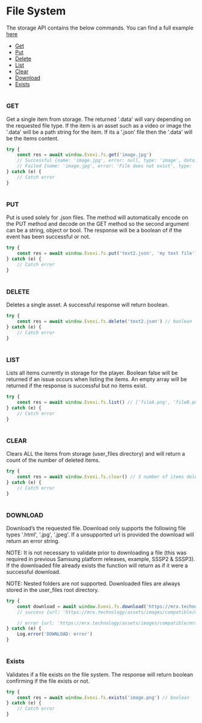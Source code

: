 # File System

The storage API contains the below commands. You can find a full example [here](./src/index.ts)

- [Get](#L8)
- [Put](#L24)
- [Delete](#L36)
- [List](#L49)
- [Clear](#L64)
- [Download](#L77)
- [Exists](#L97)

#

### GET

Get a single item from storage. The returned '.data' will vary depending on the requested file type. If the item is an asset such as a video or image the '.data' will be a path string for the item. If its a '.json' file then the '.data' will be the items content.
```typescript
try {
    const res = await window.Evexi.fs.get('image.jpg')
    // Successful {name: 'image.jpg', error: null, type: 'image', data: '/mtd_down/common/MrPlayer/user_files/image.jpg'}
    // Failed {name: 'image.jpg', error: 'File does not exist', type: 'image', data: null}
} catch (e) {
    // Catch error
}
```

#

### PUT
Put is used solely for .json files. The method will automatically encode on the PUT method and decode on the GET method so the second argument can be a string, object or bool. The response will be a boolean of if the event has been successful or not.
````typescript
try {
    const res = await window.Evexi.fs.put('text2.json', 'my text file') // boolean
} catch (e) {
    // Catch error
}
````

#

### DELETE
Deletes a single asset. A successful response will return boolean.
````typescript
try {
    const res = await window.Evexi.fs.delete('text2.json') // boolean
} catch (e) {
    // Catch error
}
````

#

### LIST
Lists all items currently in storage for the player. 
Boolean false will be returned if an issue occurs when listing the items. 
An empty array will be returned if the response is successful but no items exist.
````typescript
try {
    const res = await window.Evexi.fs.list() // ['fileA.png', 'fileB.png'] || false
} catch (e) {
    // Catch error
}
````

#

### CLEAR
Clears ALL the items from storage (user_files directory) and will return a count of the number of deleted items.
````typescript
try {
    const res = await window.Evexi.fs.clear() // 3 number of items deleted
} catch (e) {
    // Catch error
}
````

#

### DOWNLOAD
Download’s the requested file. Download only supports the following file types '.html', '.jpg', '.jpeg'. If a unsupported url is provided the download will return an error string.

NOTE: It is not necessary to validate prior to downloading a file (this was required in previous Samsung platform releases, example, SSSP2 & SSSP3). If the downloaded file already exists the function will return as if it were a successful download.

NOTE: Nested folders are not supported. Downloaded files are always stored in the user_files root directory.

````typescript
try {
    const download = await window.Evexi.fs.download('https://mrx.technology/assets/images/compatible/mrx.png')
    // success {url: 'https://mrx.technology/assets/images/compatible/mrx.png', data: '/mtd_down/common/MrPlayer/user_files/mrx.png', error: null}

    // error {url: 'https://mrx.technology/assets/images/compatible/mrx.png', data: null, error: 'file download failed'}
} catch (e) {
    Log.error('DOWNLOAD: error')
}
````

#

### Exists
Validates if a file exists on the file system. The response will return boolean confirming if the file exists or not.
````typescript
try {
    const res = await window.Evexi.fs.exists('image.png') // boolean
} catch (e) {
    // Catch error
}
````